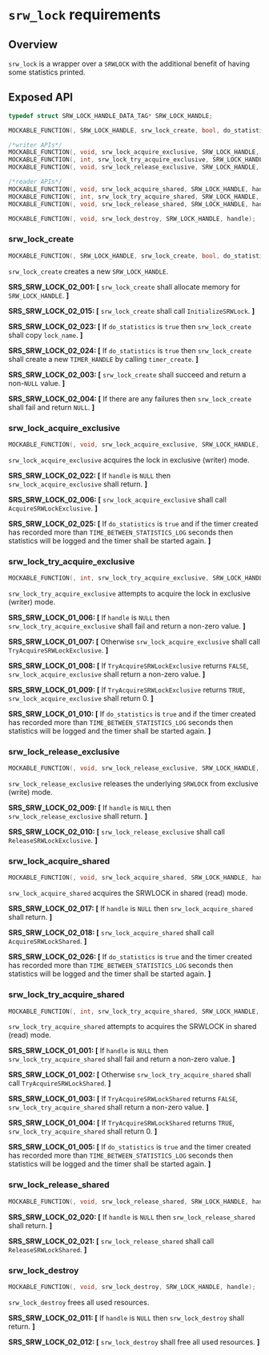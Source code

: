 `srw_lock` requirements
============

## Overview

`srw_lock` is a wrapper over a `SRWLOCK` with the additional benefit of having some statistics printed.

## Exposed API

```c
typedef struct SRW_LOCK_HANDLE_DATA_TAG* SRW_LOCK_HANDLE;

MOCKABLE_FUNCTION(, SRW_LOCK_HANDLE, srw_lock_create, bool, do_statistics, const char*, lock_name);

/*writer APIs*/
MOCKABLE_FUNCTION(, void, srw_lock_acquire_exclusive, SRW_LOCK_HANDLE, handle);
MOCKABLE_FUNCTION(, int, srw_lock_try_acquire_exclusive, SRW_LOCK_HANDLE, handle);
MOCKABLE_FUNCTION(, void, srw_lock_release_exclusive, SRW_LOCK_HANDLE, handle);

/*reader APIs*/
MOCKABLE_FUNCTION(, void, srw_lock_acquire_shared, SRW_LOCK_HANDLE, handle);
MOCKABLE_FUNCTION(, int, srw_lock_try_acquire_shared, SRW_LOCK_HANDLE, handle);
MOCKABLE_FUNCTION(, void, srw_lock_release_shared, SRW_LOCK_HANDLE, handle);

MOCKABLE_FUNCTION(, void, srw_lock_destroy, SRW_LOCK_HANDLE, handle);
```

### srw_lock_create
```c
MOCKABLE_FUNCTION(, SRW_LOCK_HANDLE, srw_lock_create, bool, do_statistics, const char*, lock_name);
```

`srw_lock_create` creates a new `SRW_LOCK_HANDLE`.

**SRS_SRW_LOCK_02_001: [** `srw_lock_create` shall allocate memory for `SRW_LOCK_HANDLE`. **]**

**SRS_SRW_LOCK_02_015: [** `srw_lock_create` shall call `InitializeSRWLock`. **]**

**SRS_SRW_LOCK_02_023: [** If `do_statistics` is `true` then `srw_lock_create` shall copy `lock_name`.  **]**

**SRS_SRW_LOCK_02_024: [** If `do_statistics` is `true` then `srw_lock_create` shall create a new `TIMER_HANDLE` by calling `timer_create`. **]**

**SRS_SRW_LOCK_02_003: [** `srw_lock_create` shall succeed and return a non-`NULL` value. **]**

**SRS_SRW_LOCK_02_004: [** If there are any failures then `srw_lock_create` shall fail and return `NULL`. **]**

### srw_lock_acquire_exclusive
```c
MOCKABLE_FUNCTION(, void, srw_lock_acquire_exclusive, SRW_LOCK_HANDLE, handle);
```

`srw_lock_acquire_exclusive` acquires the lock in exclusive (writer) mode.

**SRS_SRW_LOCK_02_022: [** If `handle` is `NULL` then `srw_lock_acquire_exclusive` shall return. **]**

**SRS_SRW_LOCK_02_006: [** `srw_lock_acquire_exclusive` shall call `AcquireSRWLockExclusive`. **]**

**SRS_SRW_LOCK_02_025: [** If `do_statistics` is `true` and if the timer created has recorded more than `TIME_BETWEEN_STATISTICS_LOG` seconds then statistics will be logged and the timer shall be started again. **]**

### srw_lock_try_acquire_exclusive
```c
MOCKABLE_FUNCTION(, int, srw_lock_try_acquire_exclusive, SRW_LOCK_HANDLE, handle);
```

`srw_lock_try_acquire_exclusive` attempts to acquire the lock in exclusive (writer) mode.

**SRS_SRW_LOCK_01_006: [** If `handle` is `NULL` then `srw_lock_try_acquire_exclusive` shall fail and return a non-zero value. **]**

**SRS_SRW_LOCK_01_007: [** Otherwise `srw_lock_acquire_exclusive` shall call `TryAcquireSRWLockExclusive`. **]**

**SRS_SRW_LOCK_01_008: [** If `TryAcquireSRWLockExclusive` returns `FALSE`, `srw_lock_acquire_exclusive` shall return a non-zero value. **]**

**SRS_SRW_LOCK_01_009: [** If `TryAcquireSRWLockExclusive` returns `TRUE`, `srw_lock_acquire_exclusive` shall return 0. **]**

**SRS_SRW_LOCK_01_010: [** If `do_statistics` is `true` and if the timer created has recorded more than `TIME_BETWEEN_STATISTICS_LOG` seconds then statistics will be logged and the timer shall be started again. **]**

### srw_lock_release_exclusive
```c
MOCKABLE_FUNCTION(, void, srw_lock_release_exclusive, SRW_LOCK_HANDLE, handle);
```

`srw_lock_release_exclusive` releases the underlying `SRWLOCK` from exclusive (write) mode.

**SRS_SRW_LOCK_02_009: [** If `handle` is `NULL` then `srw_lock_release_exclusive` shall return. **]**

**SRS_SRW_LOCK_02_010: [** `srw_lock_release_exclusive` shall call `ReleaseSRWLockExclusive`. **]**


### srw_lock_acquire_shared
```c
MOCKABLE_FUNCTION(, void, srw_lock_acquire_shared, SRW_LOCK_HANDLE, handle);
```

`srw_lock_acquire_shared` acquires the SRWLOCK in shared (read) mode.

**SRS_SRW_LOCK_02_017: [** If `handle` is `NULL` then `srw_lock_acquire_shared` shall return. **]**

**SRS_SRW_LOCK_02_018: [** `srw_lock_acquire_shared` shall call `AcquireSRWLockShared`. **]**

**SRS_SRW_LOCK_02_026: [** If `do_statistics` is `true` and the timer created has recorded more than `TIME_BETWEEN_STATISTICS_LOG` seconds then statistics will be logged and the timer shall be started again. **]**

### srw_lock_try_acquire_shared
```c
MOCKABLE_FUNCTION(, int, srw_lock_try_acquire_shared, SRW_LOCK_HANDLE, handle);
```

`srw_lock_try_acquire_shared` attempts to acquires the SRWLOCK in shared (read) mode.

**SRS_SRW_LOCK_01_001: [** If `handle` is `NULL` then `srw_lock_try_acquire_shared` shall fail and return a non-zero value. **]**

**SRS_SRW_LOCK_01_002: [** Otherwise `srw_lock_try_acquire_shared` shall call `TryAcquireSRWLockShared`. **]**

**SRS_SRW_LOCK_01_003: [** If `TryAcquireSRWLockShared` returns `FALSE`, `srw_lock_try_acquire_shared` shall return a non-zero value. **]**

**SRS_SRW_LOCK_01_004: [** If `TryAcquireSRWLockShared` returns `TRUE`, `srw_lock_try_acquire_shared` shall return 0. **]**

**SRS_SRW_LOCK_01_005: [** If `do_statistics` is `true` and the timer created has recorded more than `TIME_BETWEEN_STATISTICS_LOG` seconds then statistics will be logged and the timer shall be started again. **]**


### srw_lock_release_shared
```c
MOCKABLE_FUNCTION(, void, srw_lock_release_shared, SRW_LOCK_HANDLE, handle);
```

**SRS_SRW_LOCK_02_020: [** If `handle` is `NULL` then `srw_lock_release_shared` shall return. **]**

**SRS_SRW_LOCK_02_021: [** `srw_lock_release_shared` shall call `ReleaseSRWLockShared`. **]**


### srw_lock_destroy
```c
MOCKABLE_FUNCTION(, void, srw_lock_destroy, SRW_LOCK_HANDLE, handle);
```

`srw_lock_destroy` frees all used resources.

**SRS_SRW_LOCK_02_011: [** If `handle` is `NULL` then `srw_lock_destroy` shall return. **]**

**SRS_SRW_LOCK_02_012: [** `srw_lock_destroy` shall free all used resources. **]**

